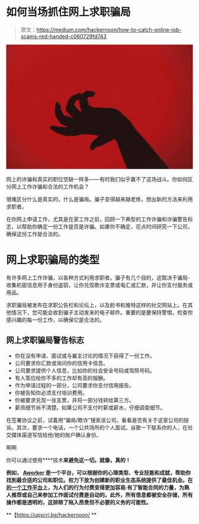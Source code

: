 # 如何当场抓住网上求职骗局

> 原文：<https://medium.com/hackernoon/how-to-catch-online-job-scams-red-handed-c060729fd743>

![](img/b7d61270551ee648a2c7ec902fc68b90.png)

网上的诈骗和真实的职位空缺一样多——有时我们似乎赢不了这场战斗。你如何区分网上工作诈骗和合法的工作机会？

很难区分什么是真实的，什么是骗局。骗子变得越来越老练，想出新的方法来利用求职者。

在你网上申请工作，尤其是在家工作之前，回顾一下典型的工作诈骗和诈骗警告标志，以帮助你确定一份工作是否是诈骗。如果你不确定，花点时间研究一下公司，确保这份工作是合法的。

# 网上求职骗局的类型

有许多网上工作诈骗，以各种方式利用求职者。骗子有几个目的，这取决于骗局-收集机密信息用于身份盗窃，让你兑现欺诈支票或电汇或汇款，并让你支付服务或用品。

求职骗局被发布在求职公告栏和论坛上，以及脸书和推特这样的社交网站上。在其他情况下，您可能会收到骗子主动发来的电子邮件。重要的是要保持警惕，检查你感兴趣的每一份工作，以确保它是合法的。

## 网上求职骗局警告标志

*   你在没有申请、面试或与雇主讨论的情况下获得了一份工作。
*   公司要求你汇款或询问你的信用卡信息。
*   公司要求提供个人信息，比如你的社会安全号码或驾照号码。
*   有人答应给你不多的工作却有高的报酬。
*   作为申请过程的一部分，公司要求你支付信用报告。
*   你被告知你必须支付培训费用。
*   你被要求兑现一张支票，并将一部分钱转给第三方。
*   薪资细节尚不清楚。如果公司不支付时薪或薪水，仔细调查细节。

在签署协议之前，试着用“骗局/欺诈”搜索该公司，看看是否有关于这家公司的投诉。其次，要求一个电话，一个公共场所的个人面试。谷歌一下联系你的人，在社交媒体渠道写信给他/她的账户确认身份。

啊啊

你可以通过使用[](https://hackernoon.com/tagged/blockchain)****技术**来避免这一切。就像，真的！**

**例如， [Aworker](https://aworker.io/) 是一个平台，可以根据你的心理类型、专业技能和成就，帮助你找到最合适的公司和职位。权力下放为创建新的职业生态系统提供了最佳机会。在[的一个工作平台](https://hackernoon.com/tagged/aworker)上，为人们的行为付费变得更加容易:有了智能合同的力量，为熟人推荐或自己来参加工作面试付费是自动的。此外，所有信息都被安全存储，所有操作都是透明的，这排除了陷入昂贵但不必要的义务的可能性。**

**【https://upscri.be/hackernoon/ **